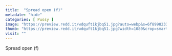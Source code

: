 ```yaml
---
title:  "Spread open (f)"
metadate: "hide"
categories: [ Pussy ]
image: "https://preview.redd.it/wdquft1kjbq51.jpg?auto=webp&s=6f899823329549e4729995d82db1be4118f3179b"
thumb: "https://preview.redd.it/wdquft1kjbq51.jpg?width=1080&crop=smart&auto=webp&s=f6ab348fc7af21bc7bc1899dfa5e892c467d4308"
visit: ""
---
```

Spread open (f)
